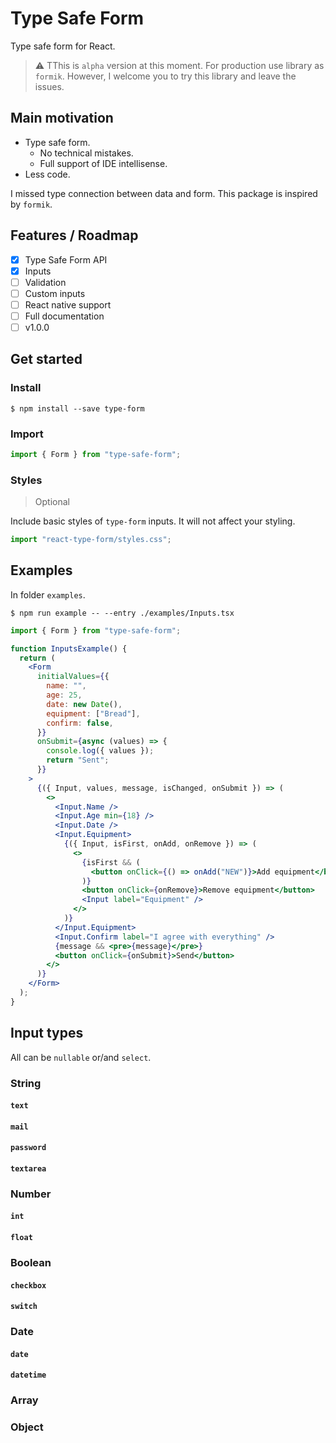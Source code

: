 # Type Safe Form

Type safe form for React.

> :warning: TThis is `alpha` version at this moment. For production use library as `formik`. However, I welcome you to try this library and leave the issues.

## Main motivation

- Type safe form.
  - No technical mistakes.
  - Full support of IDE intellisense.
- Less code.

I missed type connection between data and form.
This package is inspired by `formik`.

## Features / Roadmap

- [x] Type Safe Form API
- [x] Inputs
- [ ] Validation
- [ ] Custom inputs
- [ ] React native support
- [ ] Full documentation
- [ ] v1.0.0

## Get started

### Install

```
$ npm install --save type-form
```

### Import

```jsx
import { Form } from "type-safe-form";
```

### Styles

> Optional

Include basic styles of `type-form` inputs.
It will not affect your styling.

```jsx
import "react-type-form/styles.css";
```

## Examples

In folder `examples`.

```
$ npm run example -- --entry ./examples/Inputs.tsx
```

```jsx
import { Form } from "type-safe-form";

function InputsExample() {
  return (
    <Form
      initialValues={{
        name: "",
        age: 25,
        date: new Date(),
        equipment: ["Bread"],
        confirm: false,
      }}
      onSubmit={async (values) => {
        console.log({ values });
        return "Sent";
      }}
    >
      {({ Input, values, message, isChanged, onSubmit }) => (
        <>
          <Input.Name />
          <Input.Age min={18} />
          <Input.Date />
          <Input.Equipment>
            {({ Input, isFirst, onAdd, onRemove }) => (
              <>
                {isFirst && (
                  <button onClick={() => onAdd("NEW")}>Add equipment</button>
                )}
                <button onClick={onRemove}>Remove equipment</button>
                <Input label="Equipment" />
              </>
            )}
          </Input.Equipment>
          <Input.Confirm label="I agree with everything" />
          {message && <pre>{message}</pre>}
          <button onClick={onSubmit}>Send</button>
        </>
      )}
    </Form>
  );
}
```

## Input types

All can be `nullable` or/and `select`.

### String

#### `text`

#### `mail`

#### `password`

#### `textarea`

### Number

#### `int`

#### `float`

### Boolean

#### `checkbox`

#### `switch`

### Date

#### `date`

#### `datetime`

### Array

### Object
